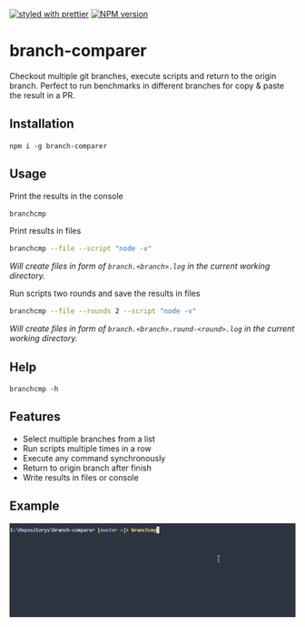 [![styled with prettier](https://img.shields.io/badge/styled_with-prettier-ff69b4.svg)](#badge)
[![NPM version](https://img.shields.io/npm/v/branch-comparer.svg?style=flat)](https://www.npmjs.com/package/branch-comparer)
# branch-comparer
Checkout multiple git branches, execute scripts and return to the origin branch.
Perfect to run benchmarks in different branches for copy & paste the result in a PR.

## Installation
```
npm i -g branch-comparer
```
## Usage
Print the results in the console
```sh
branchcmp
```
Print results in files
```sh
branchcmp --file --script "node -v"
```
_Will create files in form of `branch.<branch>.log` in the current working directory._

Run scripts two rounds and save the results in files
```sh
branchcmp --file --rounds 2 --script "node -v"
```
_Will create files in form of `branch.<branch>.round-<round>.log` in the current working directory._

## Help

```
branchcmp -h
```

## Features

- Select multiple branches from a list
- Run scripts multiple times in a row
- Execute any command synchronously
- Return to origin branch after finish
- Write results in files or console

## Example

![example](https://github.com/StarpTech/branch-comparer/blob/master/branchcmp.gif "Example branchcmp")
